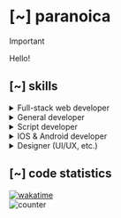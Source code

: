 # [~] paranoica
> [!IMPORTANT]
> Hello!

## [~] skills
<details>
  <summary>Full-stack web developer</summary>
  <dl>
    <dd>
      ❥ SSR, CSR, SSG, SPA<br/>
      ❥ HTML5<br/>
      ❥ JS (jQuery, Node, React, Storybook, Vue, Pinia, Angular, Ember, Redux, etc.)<br/>
      ❥ Python (FastAPI, Flask, SQLAlchemy)<br/>
      ❥ PHP (Laravel, Composer)<br/>
      ❥ CSS (Bootstrap, W3.CSS, Sass, Less)<br/>
      ❥ SQL (mySQl, PostgreSQl)<br/>
      ❥ noSQL (MongoDB, Redis, Cassandra)<br/>
      ❥ HTTP Protocols<br/>
      ❥ Typescript<br/>
      ❥ JSON & XML<br/>
      ❥ Ruby
    </dd>
  </dl>
</details>
<details>
  <summary>General developer</summary>
  <dl>
    <dd>
      ❥ C/C#/C++ (.NET, Windows API, etc.)<br/>
      ❥ Assembler<br/>
      ❥ GO (Docker, etc.)<br/>
      ❥ 1C
    </dd>
  </dl>
</details>
<details>
  <summary>Script developer</summary>
  <dl>
    <dd>
      ❥ Lua<br/>
      ❥ Perl
    </dd>
  </dl>
</details>
<details>
  <summary>IOS & Android developer</summary>
  <dl>
    <dd>
      ❥ Objective-C<br/>
      ❥ Swift<br/>
      ❥ Kotlin<br/>
      ❥ API's, SDK's, etc.<br/>
      ❥ Unity 3D
    </dd>
  </dl>
</details>
<details>
  <summary>Designer (UI/UX, etc.)</summary>
  <dl>
    <dd>
      ❥ Photoshop<br/>
      ❥ Figma<br/>
      ❥ Cinema 4D<br/>
      ❥ Blender<br/>
    </dd>
  </dl>
</details>

## [~] code statistics
[![wakatime](https://wakatime.com/share/@tickcount/82de59a8-7344-4342-b58c-2098dea096c0.svg)](https://wakatime.com/@paranoica)<br/>
![counter](https://moe-counter.glitch.me/get/@paranoica?theme=rule34)<br/>
